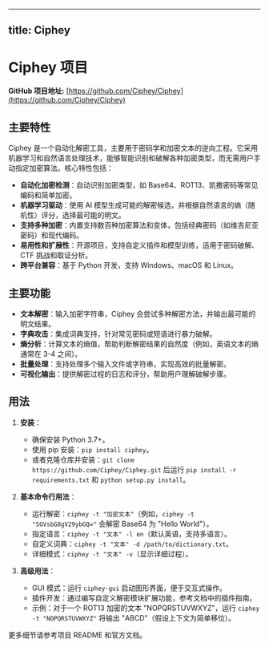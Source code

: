 
---
title: Ciphey
---

# Ciphey 项目

**GitHub 项目地址:** [https://github.com/Ciphey/Ciphey](https://github.com/Ciphey/Ciphey)

## 主要特性
Ciphey 是一个自动化解密工具，主要用于密码学和加密文本的逆向工程。它采用机器学习和自然语言处理技术，能够智能识别和破解各种加密类型，而无需用户手动指定加密算法。核心特性包括：
- **自动化加密检测**：自动识别加密类型，如 Base64、ROT13、凯撒密码等常见编码和简单加密。
- **机器学习驱动**：使用 AI 模型生成可能的解密候选，并根据自然语言的熵（随机性）评分，选择最可能的明文。
- **支持多种加密**：内置支持数百种加密算法和变体，包括经典密码（如维吉尼亚密码）和现代编码。
- **易用性和扩展性**：开源项目，支持自定义插件和模型训练，适用于密码破解、CTF 挑战和取证分析。
- **跨平台兼容**：基于 Python 开发，支持 Windows、macOS 和 Linux。

## 主要功能
- **文本解密**：输入加密字符串，Ciphey 会尝试多种解密方法，并输出最可能的明文结果。
- **字典攻击**：集成词典支持，针对常见密码或短语进行暴力破解。
- **熵分析**：计算文本的熵值，帮助判断解密结果的自然度（例如，英语文本的熵通常在 3-4 之间）。
- **批量处理**：支持处理多个输入文件或字符串，实现高效的批量解密。
- **可视化输出**：提供解密过程的日志和评分，帮助用户理解破解步骤。

## 用法
1. **安装**：
   - 确保安装 Python 3.7+。
   - 使用 pip 安装：`pip install ciphey`。
   - 或者克隆仓库并安装：`git clone https://github.com/Ciphey/Ciphey.git` 后运行 `pip install -r requirements.txt` 和 `python setup.py install`。

2. **基本命令行用法**：
   - 运行解密：`ciphey -t "加密文本"`（例如，`ciphey -t "SGVsbG8gV29ybGQ="` 会解密 Base64 为 "Hello World"）。
   - 指定语言：`ciphey -t "文本" -l en`（默认英语，支持多语言）。
   - 自定义词典：`ciphey -t "文本" -d /path/to/dictionary.txt`。
   - 详细模式：`ciphey -t "文本" -v`（显示详细过程）。

3. **高级用法**：
   - GUI 模式：运行 `ciphey-gui` 启动图形界面，便于交互式操作。
   - 插件开发：通过编写自定义解密模块扩展功能，参考文档中的插件指南。
   - 示例：对于一个 ROT13 加密的文本 "NOPQRSTUVWXYZ"，运行 `ciphey -t "NOPQRSTUVWXYZ"` 将输出 "ABCD"（假设上下文为简单移位）。

更多细节请参考项目 README 和官方文档。